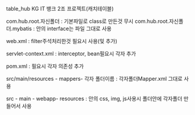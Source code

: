 table_hub
KG IT 뱅크 2조 프로젝트(캐치테이블)

com.hub.root.자신폴더 : 기본파일로 class로 만든것 무시
com.hub.root.자신폴더.mybatis : 안의 interface는 파일 그대로 사용

web.xml : filter주석처리한것 필요시 사용(및 추가)

servlet-context.xml : interceptor, bean필요시 각자 추가

pom.xml : 필요시 각자 의존성 추가

src/main/resources - mappers- 각자 폴더이름 : 각자폴더Mapper.xml 그대로 사용

src - main - webapp- resources : 안의 css, img, js사용시 폴더안에 각자폴더 만들어서 사용
